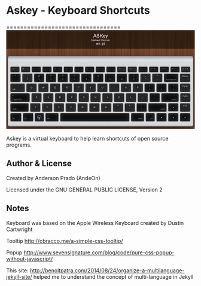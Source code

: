 # Askey - Keyboard Shortcuts
=================================
![Askey](https://github.com/andeon/askey/blob/master/screenshot.jpg)

Askey is a virtual keyboard to help learn shortcuts of open source programs.

Author & License
-----------------
Created by Anderson Prado (AndeOn)

Licensed under the GNU GENERAL PUBLIC LICENSE, Version 2

Notes
-----

Keyboard was based on the Apple Wireless Keyboard created by Dustin Cartwright

Tooltip http://cbracco.me/a-simple-css-tooltip/ 

Popup http://www.sevensignature.com/blog/code/pure-css-popup-without-javascript/

This site: http://benoitpatra.com/2014/08/24/organize-a-multilanguage-jekyll-site/ helped me to understand the concept of multi-language in Jekyll
